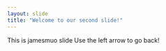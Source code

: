 ```yaml
---
layout: slide
title: "Welcome to our second slide!"
---
```

This is jamesmuo slide
Use the left arrow to go back!
